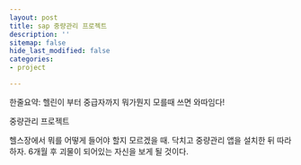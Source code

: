 ```yaml
---
layout: post
title: sap 중량관리 프로젝트
description: ''
sitemap: false
hide_last_modified: false
categories:
- project

---
```

한줄요약: 헬린이 부터 중급자까지 뭐가뭔지 모를때 쓰면 와따임다!

중량관리 프로젝트

헬스장에서 뭐를 어떻게 들어야 할지 모르겠을 때.
닥치고 중량관리 앱을 설치한 뒤 따라하자.
6개월 후 괴물이 되어있는 자신을 보게 될 것이다.